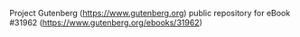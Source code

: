 Project Gutenberg (https://www.gutenberg.org) public repository for eBook #31962 (https://www.gutenberg.org/ebooks/31962)
